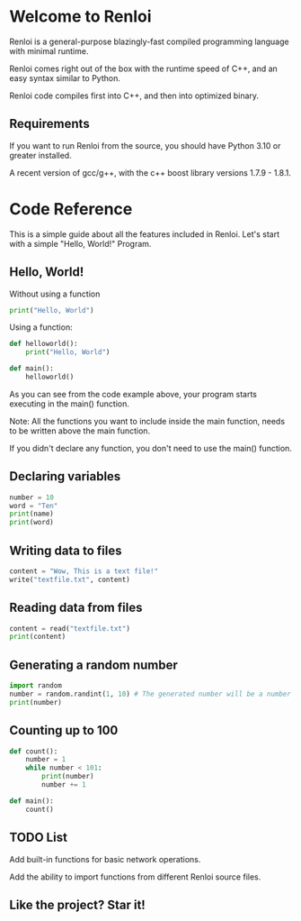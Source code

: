 # Welcome to Renloi
Renloi is a general-purpose blazingly-fast compiled programming language with minimal runtime.

Renloi comes right out of the box with the runtime speed of C++, and an easy syntax similar to Python.

Renloi code compiles first into C++, and then into optimized binary.
## Requirements
If you want to run Renloi from the source, you should have Python 3.10 or greater installed.

A recent version of gcc/g++, with the c++ boost library versions 1.7.9 - 1.8.1.
# Code Reference
This is a simple guide about all the features included in Renloi. Let's start with a simple "Hello, World!" Program.
## Hello, World!
Without using a function

```py
print("Hello, World")
```
Using a function:

```py
def helloworld():
    print("Hello, World")

def main():
    helloworld() 
```


As you can see from the code example above, your program starts executing in the main() function.

Note: All the functions you want to include inside the main function, needs to be written above the main function.

If you didn't declare any function, you don't need to use the main() function.

## Declaring variables
```py
number = 10
word = "Ten"
print(name)
print(word)
```
## Writing data to files
```py
content = "Wow, This is a text file!"
write("textfile.txt", content)
```
## Reading data from files
```py
content = read("textfile.txt")
print(content)
```
## Generating a random number
```py
import random
number = random.randint(1, 10) # The generated number will be a number from 1 to 10, based on the current time the program have been executed in as the seed.
print(number)
```
## Counting up to 100
```py
def count():
    number = 1
    while number < 101:
        print(number)
        number += 1

def main():
    count()
```

## TODO List
Add built-in functions for basic network operations.

Add the ability to import functions from different Renloi source files.

## Like the project? Star it!

